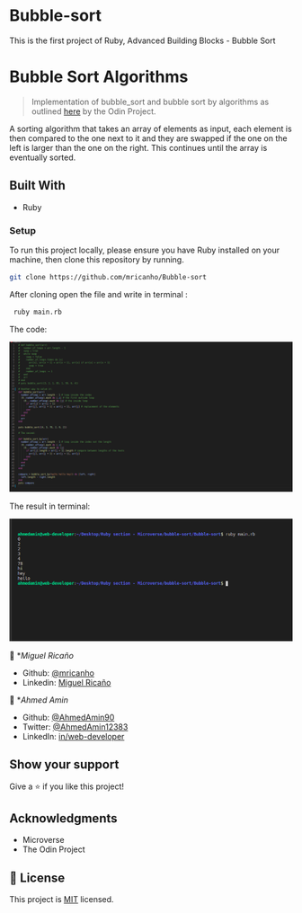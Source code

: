 # Bubble-sort
This is the first project of Ruby, Advanced Building Blocks - Bubble Sort
# Bubble Sort Algorithms

> Implementation of bubble_sort and bubble sort by algorithms as outlined [here](https://github.com/TheOdinProject/curriculum/blob/master/ruby_programming/archive/basic_ruby/project_advanced_building_blocks.md#assignment-1) by the Odin Project.


A sorting algorithm that takes an array of elements as input, each element is then compared to the one next to it and they are swapped if the one on the left is larger than the one on the right. This continues until the array is eventually sorted.

## Built With

- Ruby

### Setup

To run this project locally, please ensure you have Ruby installed on your machine, then clone this repository by running.

```bash
git clone https://github.com/mricanho/Bubble-sort
```

After cloning open the file and write in terminal :

```bash 
 ruby main.rb
```
The code:

![screenshot](./code-.png)

The result in terminal:

![screenshot](./code.png)

👤 **Miguel Ricaño*

- Github: [@mricanho](https://github.com/mricanho)
- Linkedin: [Miguel Ricaño](https://www.linkedin.com/in/mricanho/)

👤 **Ahmed Amin*

- Github: [@AhmedAmin90](https://github.com/AhmedAmin90)
- Twitter: [@AhmedAmin12383](https://twitter.com/AhmedAmin12383)
- LinkedIn: [in/web-developer](https://www.linkedin.com/in/web-developer)

## Show your support

Give a ⭐️ if you like this project!

## Acknowledgments

- Microverse
- The Odin Project

## 📝 License

This project is [MIT](LICENSE.md) licensed.
